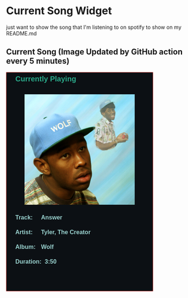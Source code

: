 # Current Song Widget
just want to show the song that I'm listening to on spotify to show on my README.md

## Current Song (Image Updated by GitHub action every 5 minutes)
![](songs-pictures/image285.png)

